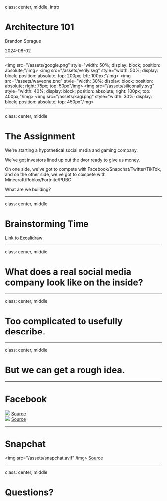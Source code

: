 class: center, middle, intro

<h1 class="text-7xl">Architecture 101</h1>

<p class="text-3xl">Brandon Sprague</p>

2024-08-02

---

<img src="/assets/google.png" style="width: 50%; display: block; position: absolute;"/img>
<img src="/assets/verily.svg" style="width: 50%; display: block; position: absolute; top: 200px; left: 100px;"/img>
<img src="/assets/waveone.png" style="width: 30%; display: block; position: absolute; right: 75px; top: 50px"/img>
<img src="/assets/siliconally.svg" style="width: 40%; display: block; position: absolute; right: 100px; top: 400px;"/img>
<img src="/assets/kagi.png" style="width: 30%; display: block; position: absolute; top: 450px"/img>

---

class: center, middle

<h1 class="text-6xl">The Assignment</h1>

We're starting a hypothetical social media and gaming company.

We've got investors lined up out the door ready to give us money.

On one side, we've got to compete with Facebook/Snapchat/Twitter/TikTok, and on the other side, we've got to compete with Minecraft/Roblox/Fortnite/PUBG

What are we building?

---

class: center, middle

# Brainstorming Time

<a href="https://excalidraw.com">Link to Excalidraw</a>

---

class: center, middle

# What does a real social media company look like on the inside?

---

class: center, middle

# Too complicated to usefully describe.

---

class: center, middle

# But we can get a rough idea.

---

# Facebook

<div class="grid grid-cols-2 gap-x-4 -mx-8">
<div>
  <img src="/assets/facebook-chat.png" /img>
  <a class="text-center block" href="http://www.erlang-factory.com/upload/presentations/31/EugeneLetuchy-ErlangatFacebook.pdf">Source</a>
</div>
<div>
  <img src="/assets/facebook-auth.png" /img>
  <a class="text-center block" href="https://eprint.iacr.org/2018/413.pdf">Source</a>
</div>
</div>

---

# Snapchat

<img src="/assets/snapchat.avif" /img>
<a class="text-center block" href="https://eng.snap.com/monolith-to-multicloud-microservices-snap-service-mesh">Source</a>

---

class: center, middle

# Questions?
